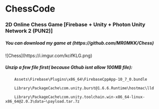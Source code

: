 # ChessCode
<h3>2D Online Chess Game  [Firebase + Unity + Photon Unity Network 2 (PUN2)] </h3>


<h5>You can download my game at (https://github.com/MR0MKK/Chess)  </h5>
    ![Chess](https://i.imgur.com/kcifKLG.png)

<h5>Unzip a few file first( because Gthub isnt allow 100MB file):     </h5>    

        Assets\Firebase\Plugins\x86_64\FirebaseCppApp-10_7_0.bundle
        
        Library\PackageCache\com.unity.burst@1.6.6.Runtime\hostmac\lld 
        
        Library\PackageCache\com.unity.toolchain.win-x86_64-linux-x86_64@2.0.3\data~\payload.tar.7z
